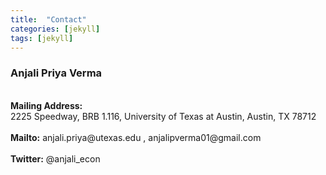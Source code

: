 ```yaml
---
title:  "Contact"
categories: [jekyll]
tags: [jekyll]
---
```

<h3>Anjali Priya Verma</h3>
<br/>
<strong>Mailing Address:</strong><br/> 2225 Speedway, BRB 1.116, University of Texas at Austin, Austin, TX 78712 
<br/><br/>
<strong>Mailto:</strong> anjali.priya@utexas.edu  ,  anjalipverma01@gmail.com
<br/><br/>
<strong>Twitter:</strong> @anjali_econ

